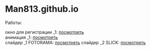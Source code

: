 # Man813.github.io
Работы:

окно для регистрации _1: [посмотреть](https://man813.github.io/(6)wind_register/src/index.html "окно для регистрации") <br>
анимация _1: [посмотреть](https://Man813.github.io/transitions/src/index.html "анимация от действий") <br>
слайдер _1 FOTORAMA: [посмотреть](https://Man813.github.io/slider/src/index.html "слайдер FOTORAMA(<br>- только под фотографии")
слайдер _2 SLICK: [посмотреть](https://man813.github.io/slider_SLICK/src/index.html "слайдер SLICK")
